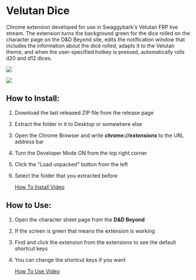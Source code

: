 # Velutan Dice

Chrome extension developed for use in Swaggybark's Velutan FRP live stream. The extension turns the background green for the dice rolled on the character page on the D&D Beyond site, edits the notification window that includes the information about the dice rolled, adapts it to the Velutan theme, and when the user-specified hotkey is pressed, automatically rolls d20 and d12 dices.

![](https://i.imgur.com/OmyIXRm.png)

![](https://i.imgur.com/X7dtnzg.png)

## How to Install:

1. Download the last released ZIP file from the release page
2. Extract the folder in it to Desktop or somewhere else
3. Open the Chrome Browser and write ***chrome://extensions*** to the URL address bar
4. Turn the Developer Mode ON from the top right corner
5. Click the "Load unpacked" button from the left
6. Select the folder that you extracted before

   [How To Install Video](https://youtu.be/sRCcPg5wmbM)

## How to Use:

1. Open the character sheet page from the **D&D Beyond**
2. If the screen is green that means the extension is working
3. Find and click the extension from the extensions to see the default shortcut keys
4. You can change the shortcut keys if you want

   [How To Use Video](https://youtu.be/ryTu4fmqfMo)
